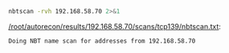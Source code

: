 ```bash
nbtscan -rvh 192.168.58.70 2>&1
```

[/root/autorecon/results/192.168.58.70/scans/tcp139/nbtscan.txt](file:///root/autorecon/results/192.168.58.70/scans/tcp139/nbtscan.txt):

```
Doing NBT name scan for addresses from 192.168.58.70



```
